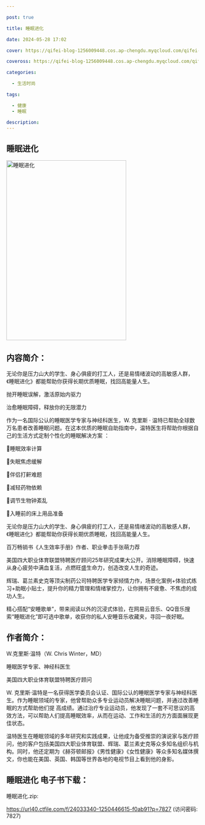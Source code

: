 ```yaml
---

post: true

title: 睡眠进化

date: 2024-05-28 17:02

cover: https://qifei-blog-1256009448.cos.ap-chengdu.myqcloud.com/qifei-blog/663dcf290ea9cb14037e1bc5.jpg

coveross: https://qifei-blog-1256009448.cos.ap-chengdu.myqcloud.com/qifei-blog/663dcf290ea9cb14037e1bc5.jpg

categories:

  - 生活时尚

tags:

  - 健康
  - 睡眠

description:
---
```


## 睡眠进化
<img alt="睡眠进化 " class="aligncenter loading" data-was-processed="true" decoding="async" fetchpriority="high" height="471" src="https://qifei-blog-1256009448.cos.ap-chengdu.myqcloud.com/qifei-blog/663dcf290ea9cb14037e1bc5.jpg" style="cursor: zoom-in;" width="314"/>

## 内容简介：

无论你是压力山大的学生、身心俱疲的打工人，还是易情绪波动的高敏感人群，《睡眠进化》都能帮助你获得长期优质睡眠，找回高能量人生。

抛开睡眠误解，激活原始内驱力

治愈睡眠障碍，释放你的无限潜力

作为一名国际公认的睡眠医学专家与神经科医生，W. 克里斯 · 温特已帮助全球数万名患者改善睡眠问题。在这本优质的睡眠自助指南中，温特医生将帮助你根据自己的生活方式定制个性化的睡眠解决方案 ：

睡眠效率计算

失眠焦虑缓解

伴侣打鼾难题

减轻药物依赖

调节生物钟紊乱

入睡前的床上用品准备

无论你是压力山大的学生、身心俱疲的打工人，还是易情绪波动的高敏感人群，《睡眠进化》都能帮助你获得长期优质睡眠，找回高能量人生。

百万畅销书《人生效率手册》作者、职业拳击手张萌力荐

美国四大职业体育联盟特聘医疗顾问25年研究成果大公开。消除睡眠障碍，快速从身心疲劳中满血复活，点燃旺盛生命力，创造改变人生的奇迹。

辉瑞、葛兰素史克等顶尖制药公司特聘医学专家倾情力作，场景化案例+体验式练习+助眠小贴士，提升你的精力管理和情绪掌控力，让你拥有不疲惫、不焦虑的成功人生。

精心搭配“安睡歌单”，带来阅读以外的沉浸式体验，在网易云音乐、QQ音乐搜索“睡眠进化”即可选中歌单，收获你的私人安睡音乐收藏夹，寻回一夜好眠。

## 作者简介：

W.克里斯·温特（W. Chris Winter，MD）

睡眠医学专家、神经科医生

美国四大职业体育联盟特聘医疗顾问

W. 克里斯·温特是一名获得医学委员会认证、国际公认的睡眠医学专家与神经科医生。作为睡眠领域的专家，他曾帮助众多专业运动员解决睡眠问题，并通过改善睡眠的方式帮助他们提 高成绩。通过治疗专业运动员，他发现了一套不可思议的高效方法，可以帮助人们提高睡眠效率，从而在运动、工作和生活的方方面面展现更佳状态。

温特医生在睡眠领域的多年研究和实践成果，让他成为备受推崇的演说家与医疗顾问，他的客户包括美国四大职业体育联盟、辉瑞、葛兰素史克等众多知名组织与机构。同时，他还定期为《赫芬顿邮报》《男性健康》《女性健康》等众多知名媒体撰文，你也能在美国、英国、韩国等世界各地的电视节目上看到他的身影。

## 睡眠进化 电子书下载：
睡眠进化.zip: 

https://url40.ctfile.com/f/24033340-1250446615-f0ab91?p=7827 (访问密码: 7827)
